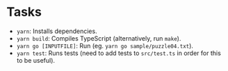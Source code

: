 # Tasks

- `yarn`: Installs dependencies.
- `yarn build`: Compiles TypeScript (alternatively, run `make`).
- `yarn go [INPUTFILE]`: Run (eg. `yarn go sample/puzzle04.txt`).
- `yarn test`: Runs tests (need to add tests to `src/test.ts` in order for this to be useful).
